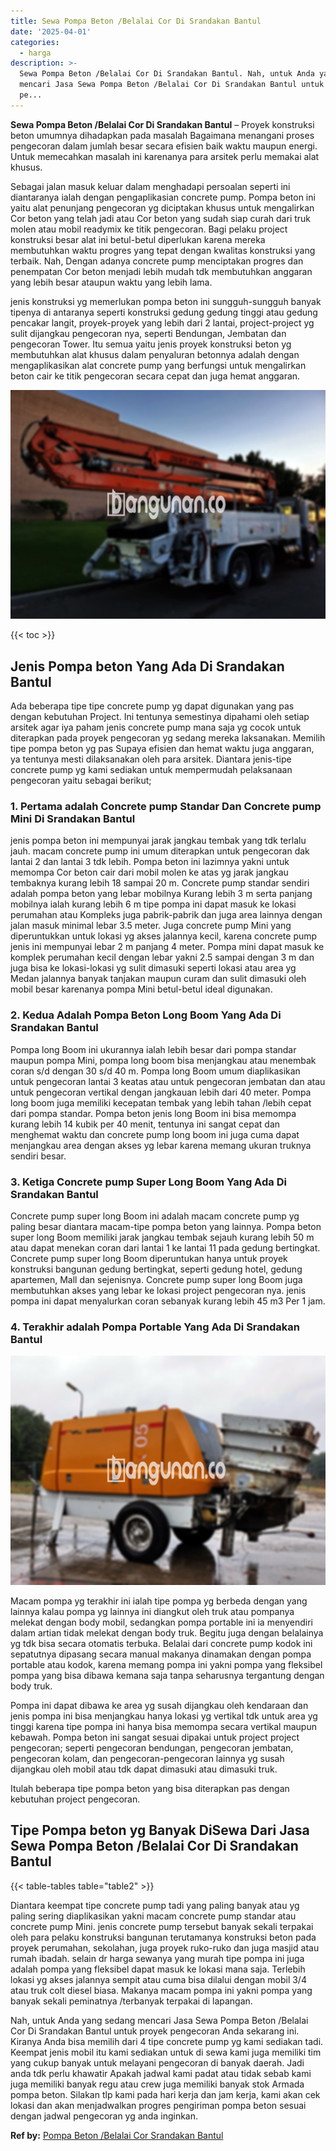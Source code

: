 ```yaml
---
title: Sewa Pompa Beton /Belalai Cor Di Srandakan Bantul
date: '2025-04-01'
categories:
  - harga
description: >-
  Sewa Pompa Beton /Belalai Cor Di Srandakan Bantul. Nah, untuk Anda yang sedang
  mencari Jasa Sewa Pompa Beton /Belalai Cor Di Srandakan Bantul untuk proyek
  pe...
---
```


**Sewa Pompa Beton /Belalai Cor Di Srandakan Bantul** – Proyek konstruksi beton umumnya dihadapkan pada masalah Bagaimana menangani proses pengecoran dalam jumlah besar secara efisien baik waktu maupun energi. Untuk memecahkan masalah ini karenanya para arsitek perlu memakai alat khusus.

Sebagai jalan masuk keluar dalam menghadapi persoalan seperti ini diantaranya ialah dengan pengaplikasian concrete pump. Pompa beton ini yaitu alat penunjang pengecoran yg diciptakan khusus untuk mengalirkan Cor beton yang telah jadi atau Cor beton yang sudah siap curah dari truk molen atau mobil readymix ke titik pengecoran. Bagi pelaku project konstruksi besar alat ini betul-betul diperlukan karena mereka membutuhkan waktu progres yang tepat dengan kwalitas konstruksi yang terbaik. Nah, Dengan adanya concrete pump menciptakan progres dan penempatan Cor beton menjadi lebih mudah tdk membutuhkan anggaran yang lebih besar ataupun waktu yang lebih lama.

jenis konstruksi yg memerlukan pompa beton ini sungguh-sungguh banyak tipenya di antaranya seperti konstruksi gedung gedung tinggi atau gedung pencakar langit, proyek-proyek yang lebih dari 2 lantai, project-project yg sulit dijangkau pengecoran nya, seperti Bendungan, Jembatan dan pengecoran Tower. Itu semua yaitu jenis proyek konstruksi beton yg membutuhkan alat khusus dalam penyaluran betonnya adalah dengan mengaplikasikan alat concrete pump yang berfungsi untuk mengalirkan beton cair ke titik pengecoran secara cepat dan juga hemat anggaran.

![Sewa Pompa Beton /Belalai Cor Di Srandakan Bantul](/images/sewa-concrete-pump-06.png)

{{< toc >}}

## Jenis Pompa beton Yang Ada Di Srandakan Bantul

Ada beberapa tipe tipe concrete pump yg dapat digunakan yang pas dengan kebutuhan Project. Ini tentunya semestinya dipahami oleh setiap arsitek agar iya paham jenis concrete pump mana saja yg cocok untuk diterapkan pada proyek pengecoran yg sedang mereka laksanakan. Memilih tipe pompa beton yg pas Supaya efisien dan hemat waktu juga anggaran, ya tentunya mesti dilaksanakan oleh para arsitek. Diantara jenis-tipe concrete pump yg kami sediakan untuk mempermudah pelaksanaan pengecoran yaitu sebagai berikut;

### 1\. Pertama adalah Concrete pump Standar Dan Concrete pump Mini Di Srandakan Bantul

jenis pompa beton ini mempunyai jarak jangkau tembak yang tdk terlalu jauh. macam concrete pump ini umum diterapkan untuk pengecoran dak lantai 2 dan lantai 3 tdk lebih. Pompa beton ini lazimnya yakni untuk memompa Cor beton cair dari mobil molen ke atas yg jarak jangkau tembaknya kurang lebih 18 sampai 20 m. Concrete pump standar sendiri adalah pompa beton yang lebar mobilnya Kurang lebih 3 m serta panjang mobilnya ialah kurang lebih 6 m tipe pompa ini dapat masuk ke lokasi perumahan atau Kompleks juga pabrik-pabrik dan juga area lainnya dengan jalan masuk minimal lebar 3.5 meter. Juga concrete pump Mini yang diperuntukkan untuk lokasi yg akses jalannya kecil, karena concrete pump jenis ini mempunyai lebar 2 m panjang 4 meter. Pompa mini dapat masuk ke komplek perumahan kecil dengan lebar yakni 2.5 sampai dengan 3 m dan juga bisa ke lokasi-lokasi yg sulit dimasuki seperti lokasi atau area yg Medan jalannya banyak tanjakan maupun curam dan sulit dimasuki oleh mobil besar karenanya pompa Mini betul-betul ideal digunakan.

### 2\. Kedua Adalah Pompa Beton Long Boom Yang Ada Di Srandakan Bantul

Pompa long Boom ini ukurannya ialah lebih besar dari pompa standar maupun pompa Mini, pompa long boom bisa menjangkau atau menembak coran s/d dengan 30 s/d 40 m. Pompa long Boom umum diaplikasikan untuk pengecoran lantai 3 keatas atau untuk pengecoran jembatan dan atau untuk pengecoran vertikal dengan jangkauan lebih dari 40 meter. Pompa long boom juga memiliki kecepatan tembak yang lebih tahan /lebih cepat dari pompa standar. Pompa beton jenis long Boom ini bisa memompa kurang lebih 14 kubik per 40 menit, tentunya ini sangat cepat dan menghemat waktu dan concrete pump long boom ini juga cuma dapat menjangkau area dengan akses yg lebar karena memang ukuran truknya sendiri besar.

### 3\. Ketiga Concrete pump Super Long Boom Yang Ada Di Srandakan Bantul

Concrete pump super long Boom ini adalah macam concrete pump yg paling besar diantara macam-tipe pompa beton yang lainnya. Pompa beton super long Boom memiliki jarak jangkau tembak sejauh kurang lebih 50 m atau dapat menekan coran dari lantai 1 ke lantai 11 pada gedung bertingkat. Concrete pump super long Boom diperuntukan hanya untuk proyek konstruksi bangunan gedung bertingkat, seperti gedung hotel, gedung apartemen, Mall dan sejenisnya. Concrete pump super long Boom juga membutuhkan akses yang lebar ke lokasi project pengecoran nya. jenis pompa ini dapat menyalurkan coran sebanyak kurang lebih 45 m3 Per 1 jam.

### 4\. Terakhir adalah Pompa Portable Yang Ada Di Srandakan Bantul

![Sewa Pompa Beton /Belalai Cor Di Srandakan Bantul](/images/sewa-concrete-pump-22.png)

Macam pompa yg terakhir ini ialah tipe pompa yg berbeda dengan yang lainnya kalau pompa yg lainnya ini diangkut oleh truk atau pompanya melekat dengan body mobil, sedangkan pompa portable ini ia menyendiri dalam artian tidak melekat dengan body truk. Begitu juga dengan belalainya yg tdk bisa secara otomatis terbuka. Belalai dari concrete pump kodok ini sepatutnya dipasang secara manual makanya dinamakan dengan pompa portable atau kodok, karena memang pompa ini yakni pompa yang fleksibel pompa yang bisa dibawa kemana saja tanpa seharusnya tergantung dengan body truk.

Pompa ini dapat dibawa ke area yg susah dijangkau oleh kendaraan dan jenis pompa ini bisa menjangkau hanya lokasi yg vertikal tdk untuk area yg tinggi karena tipe pompa ini hanya bisa memompa secara vertikal maupun kebawah. Pompa beton ini sangat sesuai dipakai untuk project project pengecoran; seperti pengecoran bendungan, pengecoran jembatan, pengecoran kolam, dan pengecoran-pengecoran lainnya yg susah dijangkau oleh mobil atau tdk dapat dimasuki atau dimasuki truk.

Itulah beberapa tipe pompa beton yang bisa diterapkan pas dengan kebutuhan project pengecoran.

## Tipe Pompa beton yg Banyak DiSewa Dari Jasa Sewa Pompa Beton /Belalai Cor Di Srandakan Bantul

{{< table-tables table="table2" >}}

Diantara keempat tipe concrete pump tadi yang paling banyak atau yg paling sering diaplikasikan yakni macam concrete pump standar atau concrete pump Mini. jenis concrete pump tersebut banyak sekali terpakai oleh para pelaku konstruksi bangunan terutamanya konstruksi beton pada proyek perumahan, sekolahan, juga proyek ruko-ruko dan juga masjid atau rumah ibadah. selain dr harga sewanya yang murah tipe pompa ini juga adalah pompa yang fleksibel dapat masuk ke lokasi mana saja. Terlebih lokasi yg akses jalannya sempit atau cuma bisa dilalui dengan mobil 3/4 atau truk colt diesel biasa. Makanya macam pompa ini yakni pompa yang banyak sekali peminatnya /terbanyak terpakai di lapangan.

Nah, untuk Anda yang sedang mencari Jasa Sewa Pompa Beton /Belalai Cor Di Srandakan Bantul untuk proyek pengecoran Anda sekarang ini. Kiranya Anda bisa memilih dari 4 tipe concrete pump yg kami sediakan tadi. Keempat jenis mobil itu kami sediakan untuk di sewa kami juga memiliki tim yang cukup banyak untuk melayani pengecoran di banyak daerah. Jadi anda tdk perlu khawatir Apakah jadwal kami padat atau tidak sebab kami juga memiliki banyak regu atau crew juga memiliki banyak stok Armada pompa beton. Silakan tlp kami pada hari kerja dan jam kerja, kami akan cek lokasi dan akan menjadwalkan progres pengiriman pompa beton sesuai dengan jadwal pengecoran yg anda inginkan.

**Ref by:** [Pompa Beton /Belalai Cor Srandakan Bantul](https://id.wikipedia.org/wiki/Pompa)
